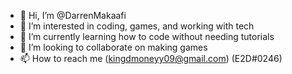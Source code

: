 - 👋 Hi, I’m @DarrenMakaafi
- 👀 I’m interested in coding, games, and working with tech
- 🌱 I’m currently learning how to code without needing tutorials
- 💞️ I’m looking to collaborate on making games
- 📫 How to reach me (kingdmoneyy09@gmail.com) (E2D#0246) 

<!---
DarrenMakaafi/DarrenMakaafi is a ✨ special ✨ repository because its `README.md` (this file) appears on your GitHub profile.
You can click the Preview link to take a look at your changes.
--->

